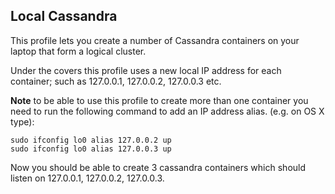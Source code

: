 ## Local Cassandra

This profile lets you create a number of Cassandra containers on your laptop that form a logical cluster.

Under the covers this profile uses a new local IP address for each container; such as 127.0.0.1, 127.0.0.2, 127.0.0.3 etc.

**Note** to be able to use this profile to create more than one container you need to run the following command to add an IP address alias. (e.g. on OS X type):

    sudo ifconfig lo0 alias 127.0.0.2 up
    sudo ifconfig lo0 alias 127.0.0.3 up

Now you should be able to create 3 cassandra containers which should listen on 127.0.0.1, 127.0.0.2, 127.0.0.3.
